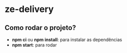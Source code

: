 # ze-delivery

## Como rodar o projeto?

- **npm ci** ou **npm install**: para instalar as dependências
- **npm start**: para rodar
